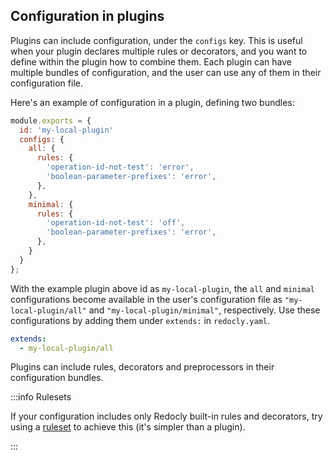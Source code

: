 ## Configuration in plugins

Plugins can include configuration, under the `configs` key. This is
useful when your plugin declares multiple rules or decorators, and you want to
define within the plugin how to combine them.  Each plugin can have multiple
bundles of configuration, and the user can use any of them in their
configuration file.


Here's an example of configuration in a plugin, defining two bundles:

```js
module.exports = {
  id: 'my-local-plugin'
  configs: {
    all: {
      rules: {
        'operation-id-not-test': 'error',
        'boolean-parameter-prefixes': 'error',
      },
    },
    minimal: {
      rules: {
        'operation-id-not-test': 'off',
        'boolean-parameter-prefixes': 'error',
      },
    }
  }
};
```

With the example plugin above id as `my-local-plugin`, the `all` and `minimal`
configurations become available in the user's configuration file as
`"my-local-plugin/all"` and `"my-local-plugin/minimal"`, respectively. Use
these configurations by adding them under `extends:` in `redocly.yaml`.

```yaml
extends:
  - my-local-plugin/all
```

Plugins can include rules, decorators and preprocessors in their configuration bundles.

:::info Rulesets

If your configuration includes only Redocly built-in rules and decorators, try
using a [ruleset](..//rules.md#rulesets) to achieve this (it's simpler than a
plugin).

:::


